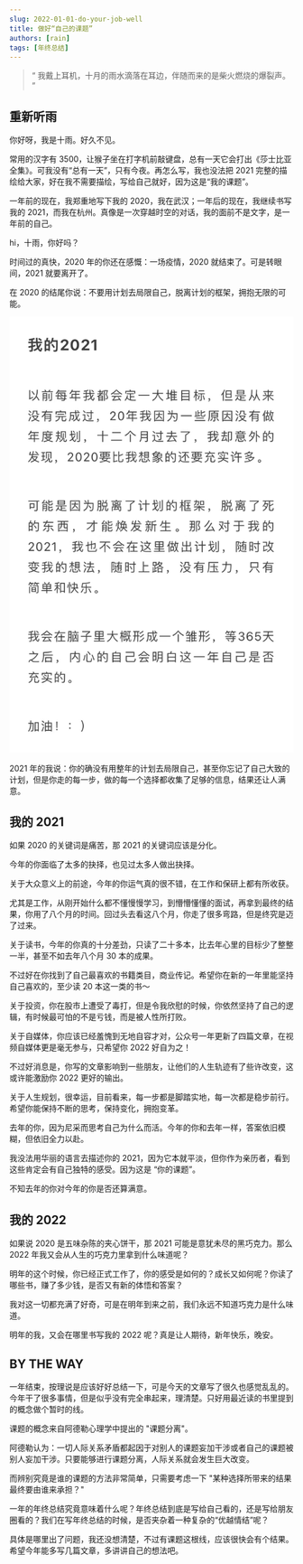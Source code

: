 ```yaml
---
slug: 2022-01-01-do-your-job-well
title: 做好“自己的课题”
authors: [rain]
tags: [年终总结]
---
```


> “ 我戴上耳机，十月的雨水滴落在耳边，伴随而来的是柴火燃烧的爆裂声。 ”

## 重新听雨

你好呀，我是十雨。好久不见。

常用的汉字有 3500，让猴子坐在打字机前敲键盘，总有一天它会打出《莎士比亚全集》。可我没有“总有一天”，只有今夜。再怎么写，我也没法把 2021 完整的描绘给大家，好在我不需要描绘，写给自己就好，因为这是“我的课题”。

一年前的现在，我郑重地写下我的 2020，我在武汉；一年后的现在，我继续书写我的 2021，而我在杭州。真像是一次穿越时空的对话，我的面前不是文字，是一年前的自己。

hi，十雨，你好吗？

时间过的真快，2020 年的你还在感慨：一场疫情，2020 就结束了。可是转眼间，2021 就要离开了。

在 2020 的结尾你说：不要用计划去局限自己，脱离计划的框架，拥抱无限的可能。

![my 2021](./my-2021.png)

2021 年的我说：你的确没有用整年的计划去局限自己，甚至你忘记了自己大致的计划，但是你走的每一步，做的每一个选择都收集了足够的信息，结果还让人满意。

## 我的 2021

如果 2020 的关键词是痛苦，那 2021 的关键词应该是分化。

今年的你面临了太多的抉择，也见过太多人做出抉择。

关于大众意义上的前途，今年的你运气真的很不错，在工作和保研上都有所收获。

尤其是工作，从刚开始什么都不懂慢慢学习，到懵懵懂懂的面试，再拿到最终的结果，你用了八个月的时间。回过头去看这八个月，你走了很多弯路，但是终究是迈了过来。

关于读书，今年的你真的十分差劲，只读了二十多本，比去年心里的目标少了整整一半，甚至不如去年八个月 30 本的成果。

不过好在你找到了自己最喜欢的书籍类目，商业传记。希望你在新的一年里能坚持自己喜欢的，至少读 20 本这一类的书～

关于投资，你在股市上遭受了毒打，但是令我欣慰的时候，你依然坚持了自己的逻辑，有时候最可怕的不是亏钱，而是被人性所打败。

关于自媒体，你应该已经羞愧到无地自容才对，公众号一年更新了四篇文章，在视频自媒体更是毫无参与，只希望你 2022 好自为之！

不过好消息是，你写的文章影响到一些朋友，让他们的人生轨迹有了些许改变，这或许能激励你 2022 更好的输出。

关于人生规划，很幸运，目前看来，每一步都是脚踏实地，每一次都是稳步前行。希望你能保持不断的思考，保持变化，拥抱变革。

去年的你，因为尼采而思考自己为什么而活。今年的你和去年一样，答案依旧模糊，但依旧全力以赴。

我没法用华丽的语言去描述你的 2021，因为它本就平淡，但你作为亲历者，看到这些肯定会有自己独特的感受。因为这是 “你的课题”。

不知去年的你对今年的你是否还算满意。

## 我的 2022

如果说 2020 是五味杂陈的夹心饼干，那 2021 可能是意犹未尽的黑巧克力。那么 2022 年我又会从人生的巧克力里拿到什么味道呢？

明年的这个时候，你已经正式工作了，你的感受是如何的？成长又如何呢？你读了哪些书，赚了多少钱，是否又有新的体悟和答案？

我对这一切都充满了好奇，可是在明年到来之前，我们永远不知道巧克力是什么味道。

明年的我，又会在哪里书写我的 2022 呢？真是让人期待，新年快乐，晚安。

## BY THE WAY

一年结束，按理说是应该好好总结一下，可是今天的文章写了很久也感觉乱乱的。今年干了很多事情，但是似乎没有完全串起来，理清楚。只好用最近读的书里提到的概念做个暂时的线。

课题的概念来自阿德勒心理学中提出的 "课题分离"。

阿德勒认为：一切人际关系矛盾都起因于对别人的课题妄加干涉或者自己的课题被别人妄加干涉。只要能够进行课题分离，人际关系就会发生巨大改变。

而辨别究竟是谁的课题的方法非常简单，只需要考虑一下 "某种选择所带来的结果最终要由谁来承担？"

一年的年终总结究竟意味着什么呢？年终总结到底是写给自己看的，还是写给朋友圈看的？我们在写年终总结的时候，是否夹杂着一种复杂的“优越情结”呢？

具体是哪里出了问题，我还没想清楚，不过有课题这根线，应该很快会有个结果。希望今年能多写几篇文章，多讲讲自己的想法吧。
